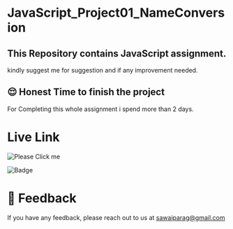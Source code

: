 # JavaScript_Project01_NameConversion 
## This Repository contains JavaScript assignment. 


kindly suggest me for suggestion and if any improvement needed.


## 😌 Honest Time to finish the project
For Completing this whole assignment i spend more than 2 days. 


# Live Link

![Please Click me](https://name-changer-parag.netlify.app/)



![Badge](https://img.shields.io/badge/JavaScript%20Project-Name__Conversion-blue)




# 👀 Feedback

If you have any feedback, please reach out to us at sawaiparag@gmail.com